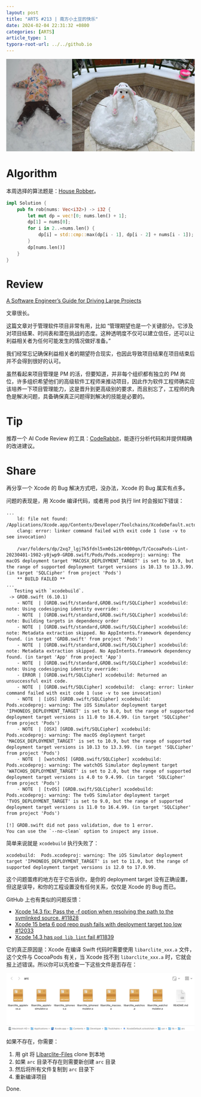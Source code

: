 ```yaml
---
layout: post
title: "ARTS #213 | 南方小土豆的快乐"
date: 2024-02-04 22:31:32 +0800
categories: [ARTS]
article_type: 1
typora-root-url: ../../github.io
---
```


![](/assets/img/213-caption.png)

# Algorithm

本周选择的算法题是：[House Robber](https://leetcode.com/problems/house-robber/)。

```rust
impl Solution {
    pub fn rob(nums: Vec<i32>) -> i32 {
        let mut dp = vec![0; nums.len() + 1];
        dp[1] = nums[0];
        for i in 2..=nums.len() {
            dp[i] = std::cmp::max(dp[i - 1], dp[i - 2] + nums[i - 1]);
        }
        dp[nums.len()]
    }
}
```

# Review

[A Software Engineer’s Guide for Driving Large Projects](https://www.byjlw.com/a-software-engineers-guide-for-driving-large-projects-30d8a6b830a5)

文章很长。

这篇文章对于管理软件项目非常有用，比如 “管理期望也是一个关键部分。它涉及对项目结果、时间表和潜在挑战的态度。这种透明度不仅可以建立信任，还可以让利益相关者为任何可能发生的情况做好准备。”

我们经常忘记确保利益相关者的期望符合现实，也因此导致项目结果在项目结束后并不会得到很好的认可。

虽然看起来项目管理是 PM 的活，但要知道，并非每个组织都有独立的 PM 岗位，许多组织希望他们的高级软件工程师来推动项目，因此作为软件工程师确实应该培养一下项目管理能力，这是晋升到更高级别的要求，而且别忘了，工程师的角色是解决问题，具备确保真正问题得到解决的技能是必要的。

# Tip

推荐一个 AI Code Review 的工具：[CodeRabbit](https://coderabbit.ai/)，能逐行分析代码和并提供精确的改进建议。

# Share

再分享一个 Xcode 的 Bug 解决方式吧，没办法，Xcode 的 Bug 属实有点多。

问题的表现是，用 Xcode 编译代码，或者用 pod 执行 lint 时会报如下错误：

```
...
    ld: file not found: /Applications/Xcode.app/Contents/Developer/Toolchains/XcodeDefault.xctoolchain/usr/lib/arc/libarclite_macosx.a
    clang: error: linker command failed with exit code 1 (use -v to see invocation)
    
    /var/folders/dp/2xq7_lgj7k5fdnl5xm0s126r0000gn/T/CocoaPods-Lint-20230401-1982-y8jwp9-GRDB.swift/Pods/Pods.xcodeproj: warning: The macOS deployment target 'MACOSX_DEPLOYMENT_TARGET' is set to 10.9, but the range of supported deployment target versions is 10.13 to 13.3.99. (in target 'SQLCipher' from project 'Pods')
    ** BUILD FAILED **
...
   Testing with `xcodebuild`. 
 -> GRDB.swift (6.10.1)
    - NOTE  | [GRDB.swift/standard,GRDB.swift/SQLCipher] xcodebuild:  note: Using codesigning identity override: -
    - NOTE  | [GRDB.swift/standard,GRDB.swift/SQLCipher] xcodebuild:  note: Building targets in dependency order
    - NOTE  | [GRDB.swift/standard,GRDB.swift/SQLCipher] xcodebuild:  note: Metadata extraction skipped. No AppIntents.framework dependency found. (in target 'GRDB.swift' from project 'Pods')
    - NOTE  | [GRDB.swift/standard,GRDB.swift/SQLCipher] xcodebuild:  note: Metadata extraction skipped. No AppIntents.framework dependency found. (in target 'App' from project 'App')
    - NOTE  | [GRDB.swift/standard,GRDB.swift/SQLCipher] xcodebuild:  note: Using codesigning identity override: 
    - ERROR | [GRDB.swift/SQLCipher] xcodebuild: Returned an unsuccessful exit code.
    - NOTE  | [GRDB.swift/SQLCipher] xcodebuild:  clang: error: linker command failed with exit code 1 (use -v to see invocation)
    - NOTE  | [iOS] [GRDB.swift/SQLCipher] xcodebuild:  Pods.xcodeproj: warning: The iOS Simulator deployment target 'IPHONEOS_DEPLOYMENT_TARGET' is set to 8.0, but the range of supported deployment target versions is 11.0 to 16.4.99. (in target 'SQLCipher' from project 'Pods')
    - NOTE  | [OSX] [GRDB.swift/SQLCipher] xcodebuild:  Pods.xcodeproj: warning: The macOS deployment target 'MACOSX_DEPLOYMENT_TARGET' is set to 10.9, but the range of supported deployment target versions is 10.13 to 13.3.99. (in target 'SQLCipher' from project 'Pods')
    - NOTE  | [watchOS] [GRDB.swift/SQLCipher] xcodebuild:  Pods.xcodeproj: warning: The watchOS Simulator deployment target 'WATCHOS_DEPLOYMENT_TARGET' is set to 2.0, but the range of supported deployment target versions is 4.0 to 9.4.99. (in target 'SQLCipher' from project 'Pods')
    - NOTE  | [tvOS] [GRDB.swift/SQLCipher] xcodebuild:  Pods.xcodeproj: warning: The tvOS Simulator deployment target 'TVOS_DEPLOYMENT_TARGET' is set to 9.0, but the range of supported deployment target versions is 11.0 to 16.4.99. (in target 'SQLCipher' from project 'Pods')

[!] GRDB.swift did not pass validation, due to 1 error.
You can use the `--no-clean` option to inspect any issue.
```

简单来说就是 `xcodebuild` 执行失败了：

```
xcodebuild:  Pods.xcodeproj: warning: The iOS Simulator deployment target 'IPHONEOS_DEPLOYMENT_TARGET' is set to 11.0, but the range of supported deployment target versions is 12.0 to 17.0.99.
```

这个问题蛋疼的地方在于它告诉你，是你的 deployment target 没有正确设置，但这是误导，和你的工程设置没有任何关系，仅仅是 Xcode 的 Bug 而已。

GitHub 上也有类似的问题反馈：

- [Xcode 14.3 fix: Pass the -f option when resolving the path to the symlinked source. #11828](https://github.com/CocoaPods/CocoaPods/pull/11828)
- [Xcode 15 beta 6 pod repo push fails with deployment target too low #12033](https://github.com/CocoaPods/CocoaPods/issues/12033)
- [Xcode 14.3 has `pod lib lint` fail #11839](https://github.com/CocoaPods/CocoaPods/issues/11839)

它的真正原因是：Xcode 在编译 Swift 代码时需要使用 `libarclite_xxx.a` 文件，这个文件与 CocoaPods 有关，当 Xcode 找不到 `libarclite_xxx.a` 时，它就会报上述错误。所以你可以先检查一下这些文件是否存在：

![](/assets/img/213-1.png)

如果不存在，你需要：

1. 用 git 将 [Libarclite-Files](https://github.com/kamyarelyasi/Libarclite-Files) clone 到本地
2. 如果 `arc` 目录不存在则需要新创建 `arc` 目录
3. 然后将所有文件复制到 `arc` 目录下
4. 重新编译项目

Done.
